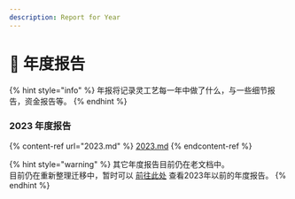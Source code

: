 ```yaml
---
description: Report for Year
---
```


# 📃 年度报告

{% hint style="info" %}
年报将记录灵工艺每一年中做了什么，与一些细节报告，资金报告等。
{% endhint %}

### 2023 年度报告

{% content-ref url="2023.md" %}
[2023.md](2023.md)
{% endcontent-ref %}



{% hint style="warning" %}
其它年度报告目前仍在老文档中。\
目前仍在重新整理迁移中，暂时可以 [前往此处](https://olddocs.nullcraft.org/report) 查看2023年以前的年度报告。
{% endhint %}
